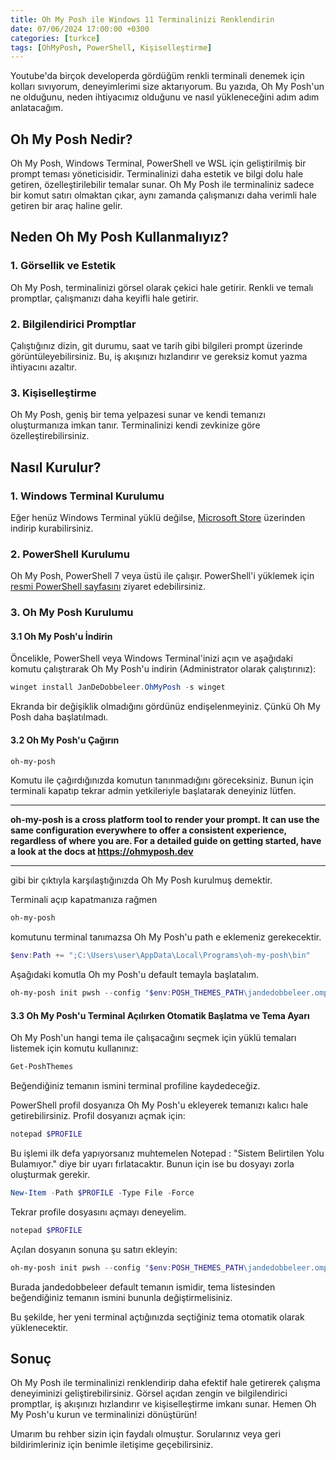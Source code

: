 ```yaml
---
title: Oh My Posh ile Windows 11 Terminalinizi Renklendirin
date: 07/06/2024 17:00:00 +0300
categories: [turkce]
tags: [OhMyPosh, PowerShell, Kişiselleştirme]
---
```


Youtube'da birçok developerda gördüğüm renkli terminali denemek için kolları sıvıyorum, deneyimlerimi size aktarıyorum. Bu yazıda, Oh My Posh'un ne olduğunu, neden ihtiyacımız olduğunu ve nasıl yükleneceğini adım adım anlatacağım.

## Oh My Posh Nedir?

Oh My Posh, Windows Terminal, PowerShell ve WSL için geliştirilmiş bir prompt teması yöneticisidir. Terminalinizi daha estetik ve bilgi dolu hale getiren, özelleştirilebilir temalar sunar. Oh My Posh ile terminaliniz sadece bir komut satırı olmaktan çıkar, aynı zamanda çalışmanızı daha verimli hale getiren bir araç haline gelir.

## Neden Oh My Posh Kullanmalıyız?

### 1. Görsellik ve Estetik

Oh My Posh, terminalinizi görsel olarak çekici hale getirir. Renkli ve temalı promptlar, çalışmanızı daha keyifli hale getirir.

### 2. Bilgilendirici Promptlar

Çalıştığınız dizin, git durumu, saat ve tarih gibi bilgileri prompt üzerinde görüntüleyebilirsiniz. Bu, iş akışınızı hızlandırır ve gereksiz komut yazma ihtiyacını azaltır.

### 3. Kişiselleştirme

Oh My Posh, geniş bir tema yelpazesi sunar ve kendi temanızı oluşturmanıza imkan tanır. Terminalinizi kendi zevkinize göre özelleştirebilirsiniz.

## Nasıl Kurulur?

### 1. Windows Terminal Kurulumu

Eğer henüz Windows Terminal yüklü değilse, [Microsoft Store](https://aka.ms/terminal) üzerinden indirip kurabilirsiniz.

### 2. PowerShell Kurulumu

Oh My Posh, PowerShell 7 veya üstü ile çalışır. PowerShell'i yüklemek için [resmi PowerShell sayfasını](https://github.com/PowerShell/PowerShell) ziyaret edebilirsiniz.

### 3. Oh My Posh Kurulumu

#### 3.1 Oh My Posh'u İndirin

Öncelikle, PowerShell veya Windows Terminal'inizi açın ve aşağıdaki komutu çalıştırarak Oh My Posh'u indirin (Administrator olarak çalıştırınız):

```powershell
winget install JanDeDobbeleer.OhMyPosh -s winget
```

Ekranda bir değişiklik olmadığını gördünüz endişelenmeyiniz. Çünkü Oh My Posh daha başlatılmadı.

#### 3.2 Oh My Posh'u Çağırın

```powershell
oh-my-posh
```

Komutu ile çağırdığınızda komutun tanınmadığını göreceksiniz. Bunun için terminali kapatıp tekrar admin yetkileriyle başlatarak deneyiniz lütfen.

---

**oh-my-posh is a cross platform tool to render your prompt.
It can use the same configuration everywhere to offer a consistent
experience, regardless of where you are. For a detailed guide
on getting started, have a look at the docs at https://ohmyposh.dev**

---

gibi bir çıktıyla karşılaştığınızda Oh My Posh kurulmuş demektir.

Terminali açıp kapatmanıza rağmen

```powershell
oh-my-posh
```

komutunu terminal tanımazsa Oh My Posh'u path e eklemeniz gerekecektir.

```powershell
$env:Path += ";C:\Users\user\AppData\Local\Programs\oh-my-posh\bin"
```

Aşağıdaki komutla Oh my Posh'u default temayla başlatalım.

```powershell
oh-my-posh init pwsh --config "$env:POSH_THEMES_PATH\jandedobbeleer.omp.json" | Invoke-Expression
```

#### 3.3 Oh My Posh'u Terminal Açılırken Otomatik Başlatma ve Tema Ayarı

Oh My Posh'un hangi tema ile çalışacağını seçmek için yüklü temaları listemek için komutu kullanınız:

```powershell
Get-PoshThemes
```

Beğendiğiniz temanın ismini terminal profiline kaydedeceğiz.

PowerShell profil dosyanıza Oh My Posh'u ekleyerek temanızı kalıcı hale getirebilirsiniz. Profil dosyanızı açmak için:

```powershell
notepad $PROFILE
```

Bu işlemi ilk defa yapıyorsanız muhtemelen Notepad : "Sistem Belirtilen Yolu Bulamıyor." diye bir uyarı fırlatacaktır.
Bunun için ise bu dosyayı zorla oluşturmak gerekir.

```powershell
New-Item -Path $PROFILE -Type File -Force
```

Tekrar profile dosyasını açmayı deneyelim.

```powershell
notepad $PROFILE
```

Açılan dosyanın sonuna şu satırı ekleyin:

```powershell
oh-my-posh init pwsh --config "$env:POSH_THEMES_PATH\jandedobbeleer.omp.json" | Invoke-Expression
```

Burada jandedobbeleer default temanın ismidir, tema listesinden beğendiğiniz temanın ismini bununla değiştirmelisiniz.

Bu şekilde, her yeni terminal açtığınızda seçtiğiniz tema otomatik olarak yüklenecektir.

## Sonuç

Oh My Posh ile terminalinizi renklendirip daha efektif hale getirerek çalışma deneyiminizi geliştirebilirsiniz. Görsel açıdan zengin ve bilgilendirici promptlar, iş akışınızı hızlandırır ve kişiselleştirme imkanı sunar. Hemen Oh My Posh'u kurun ve terminalinizi dönüştürün!

Umarım bu rehber sizin için faydalı olmuştur. Sorularınız veya geri bildirimleriniz için benimle iletişime geçebilirsiniz.
